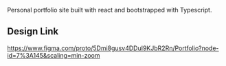 Personal portfolio site built with react and bootstrapped with Typescript.

## Design Link
https://www.figma.com/proto/5Dmi8gusv4DDuI9KJbR2Rn/Portfolio?node-id=7%3A145&scaling=min-zoom

